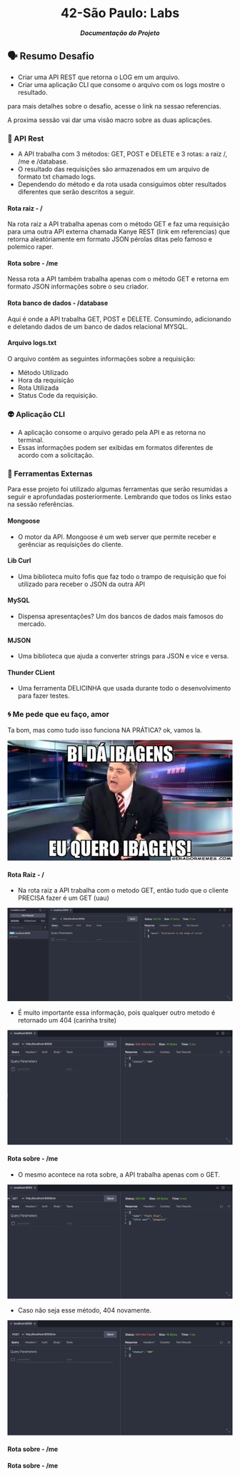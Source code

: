 <h1 align="center">
	42-São Paulo: Labs
</h1>

<p align="center">
	<b><i>Documentação do Projeto</i></b><br>

## 🗣️ Resumo Desafio
- Criar uma API REST que retorna o LOG em um arquivo.
- Criar uma aplicação CLI que consome o arquivo com os logs mostre o resultado.

para mais detalhes sobre o desafio, acesse o link na sessao referencias. 

A proxima sessão vai dar uma visão macro sobre as duas aplicações.

### 💎 API Rest
- A API trabalha com 3 métodos: GET, POST e DELETE e 3 rotas: a raiz /, /me e /database. 
- O resultado das requisições são armazenados em um arquivo de formato txt chamado logs.
- Dependendo do método e da rota usada consiguimos obter resultados diferentes que serão descritos a seguir. 

#### Rota raiz - /

Na rota raiz a API trabalha apenas com o método GET e faz uma requisição para uma outra API externa chamada Kanye REST (link em referencias) que retorna aleatóriamente em formato JSON pérolas ditas pelo famoso e polemico raper.

#### Rota sobre - /me

Nessa rota a API também trabalha apenas com o método GET e retorna em formato JSON informações sobre o seu criador.

#### Rota banco de dados - /database

Aqui é onde a API trabalha GET, POST e DELETE. Consumindo, adicionando e deletando dados de um banco de dados relacional MYSQL.

#### Arquivo logs.txt

O arquivo contém as seguintes informações sobre a requisição:
- Método Utilizado
- Hora da requisição
- Rota Utilizada
- Status Code da requisição.

### 👽 Aplicação CLI
- A aplicação consome o arquivo gerado pela API e as retorna no terminal.
- Essas informações podem ser exibidas em formatos diferentes de acordo com a solicitação. 

### 🔨 Ferramentas Externas
Para esse projeto foi utilizado algumas ferramentas que serão resumidas a seguir e aprofundadas posteriormente. Lembrando que todos os links estao na sessão referências.

#### Mongoose
- O motor da API. Mongoose é um web server que permite receber e gerênciar as requisições do cliente.
	
#### Lib Curl
- Uma biblioteca muito fofis que faz todo o trampo de requisição que foi utilizado para receber o JSON da outra API
	
#### MySQL
- Dispensa apresentações? Um dos bancos de dados mais famosos do mercado.
	
#### MJSON
- Uma biblioteca que ajuda a converter strings para JSON e vice e versa.

#### Thunder CLient
- Uma ferramenta DELICINHA que usada durante todo o desenvolvimento para fazer testes.

### 🌀 Me pede que eu faço, amor
Ta bom, mas como tudo isso funciona NA PRÁTICA? ok, vamos la.

![](./img/IBAGENS2.jpeg)

#### Rota Raiz - /

- Na rota raiz a API trabalha com o metodo GET, então tudo que o cliente PRECISA fazer é um GET (uau)
	
![](./img/rota-raiz.png)


- É muito importante essa informação, pois qualquer outro metodo é retornado um 404 (carinha trsite)

![](./img/rota-raiz-error.png)

#### Rota sobre - /me

- O mesmo acontece na rota sobre, a API trabalha apenas com o GET.

![](./img/rota-sobre.png)

- Caso não seja esse método, 404 novamente.

![](./img/rota-sobre-error.png)

#### Rota sobre - /me

#### Rota sobre - /me
